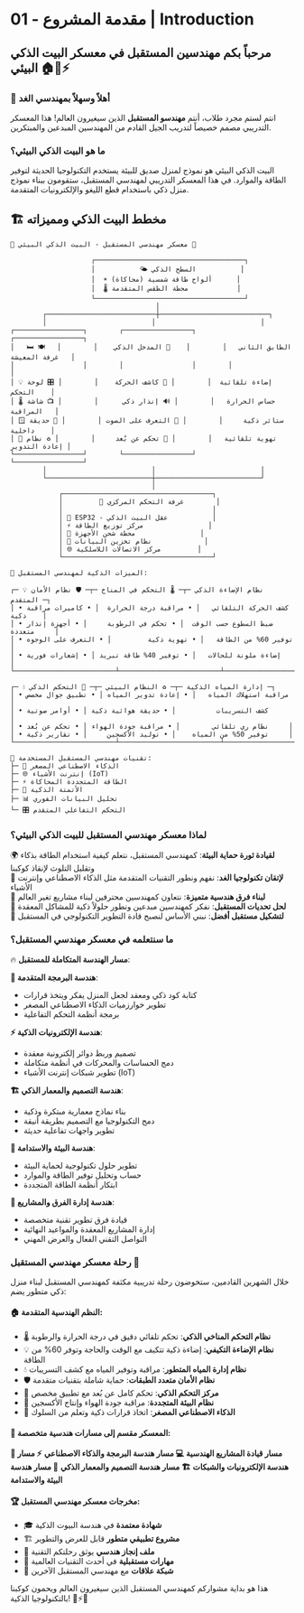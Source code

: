 # 01 - مقدمة المشروع | Introduction

## مرحباً بكم مهندسين المستقبل في معسكر البيت الذكي البيئي 🏠🌱⚡

### 🎯 أهلاً وسهلاً بمهندسي الغد
انتم لستم مجرد طلاب، أنتم **مهندسو المستقبل** الذين سيغيرون العالم! هذا المعسكر التدريبي مصمم خصيصاً لتدريب الجيل القادم من المهندسين المبدعين والمبتكرين.

### ما هو البيت الذكي البيئي؟

البيت الذكي البيئي هو نموذج لمنزل صديق للبيئة يستخدم التكنولوجيا الحديثة لتوفير الطاقة والموارد. في هذا المعسكر التدريبي لمهندسي المستقبل، ستقومون ببناء نموذج منزل ذكي باستخدام قطع الليغو والإلكترونيات المتقدمة.

## 🏗️ مخطط البيت الذكي ومميزاته

```
🌟 معسكر مهندسي المستقبل - البيت الذكي البيئي 🌟

                    ┌─────────────────────────────────────┐
                    │           🌤️ السطح الذكي           │
                    │  ☀️ ألواح طاقة شمسية (محاكاة)      │
                    │  🌡️ محطة الطقس المتقدمة            │
                    └─────────────────────────────────────┘
                                    │
        ┌───────────────────────────┼───────────────────────────┐
        │                          │                          │
┌─────────────────┐        ┌─────────────────┐        ┌─────────────────┐
│   🛏️ الطابق الثاني   │        │    🚪 المدخل الذكي    │        │   🍽️ غرفة المعيشة   │
│                 │        │                 │        │                 │
│ 💡 إضاءة تلقائية  │        │ 👥 كاشف الحركة    │        │ 🎛️ لوحة التحكم    │
│ 🌡️ حساس الحرارة   │        │ 🔊 إنذار ذكي      │        │ 📺 شاشة المراقبة   │
│ 🪟 ستائر ذكية     │        │ 🎤 التعرف على الصوت │        │ 🌿 حديقة داخلية    │
│ 💨 تهوية تلقائية   │        │ 📱 تحكم عن بُعد     │        │ ♻️ نظام إعادة التدوير │
└─────────────────┘        └─────────────────┘        └─────────────────┘
        │                          │                          │
        └──────────────────────────┼──────────────────────────┘
                                   │
            ┌─────────────────────────────────────┐
            │         🔧 غرفة التحكم المركزي        │
            │                                     │
            │ 🧠 ESP32 - عقل البيت الذكي           │
            │ ⚡ مركز توزيع الطاقة                │
            │ 🔌 محطة شحن الأجهزة                │
            │ 💾 نظام تخزين البيانات             │
            │ 🌐 مركز الاتصالات اللاسلكية         │
            └─────────────────────────────────────┘

🎯 الميزات الذكية لمهندسي المستقبل:

┌─ 💡 نظام الإضاءة الذكي ─┬─ 🌡️ التحكم في المناخ ─┬─ 🛡️ نظام الأمان المتقدم ─┐
│ • كشف الحركة التلقائي   │ • مراقبة درجة الحرارة  │ • كاميرات مراقبة ذكية    │
│ • ضبط السطوع حسب الوقت  │ • تحكم في الرطوبة     │ • أجهزة إنذار متعددة     │
│ • توفير 60% من الطاقة   │ • تهوية ذكية         │ • التعرف على الوجوه     │
│ • إضاءة ملونة للحالات   │ • توفير 40% طاقة تبريد │ • إشعارات فورية        │
└─────────────────────────┴─────────────────────────┴─────────────────────────┘

┌─ 💧 إدارة المياه الذكية ─┬─ ♻️ النظام البيئي ─┬─ 📱 التحكم الذكي ─┐
│ • مراقبة استهلاك المياه   │ • إعادة تدوير المياه │ • تطبيق جوال مخصص │
│ • كشف التسريبات          │ • حديقة هوائية ذكية │ • أوامر صوتية      │
│ • نظام ري تلقائي        │ • مراقبة جودة الهواء │ • تحكم عن بُعد     │
│ • توفير 50% من المياه    │ • توليد الأكسجين     │ • تقارير ذكية     │
└─────────────────────────┴─────────────────────────┴─────────────────────┘

🚀 تقنيات مهندسي المستقبل المستخدمة:
├─ 🤖 الذكاء الاصطناعي المصغر
├─ 🌐 إنترنت الأشياء (IoT)
├─ ⚡ الطاقة المتجددة المحاكاة
├─ 🔧 الأتمتة الذكية
├─ 📊 تحليل البيانات الفوري
└─ 🎛️ التحكم التفاعلي المتقدم
```

### لماذا معسكر مهندسي المستقبل للبيت الذكي البيئي؟

🌍 **لقيادة ثورة حماية البيئة**: كمهندسي المستقبل، نتعلم كيفية استخدام الطاقة بذكاء وتقليل التلوث لإنقاذ كوكبنا  
🔧 **لإتقان تكنولوجيا الغد**: نفهم ونطور التقنيات المتقدمة مثل الذكاء الاصطناعي وإنترنت الأشياء  
🤝 **لبناء فرق هندسية متميزة**: نتعاون كمهندسين محترفين لبناء مشاريع تغير العالم  
🎯 **لحل تحديات المستقبل**: نفكر كمهندسين مبدعين ونطور حلولاً ذكية للمشاكل المعقدة  
🚀 **لتشكيل مستقبل أفضل**: نبني الأساس لنصبح قادة التطوير التكنولوجي في المستقبل  

### ما سنتعلمه في معسكر مهندسي المستقبل؟

🔥 **مسار الهندسة المتكاملة للمستقبل**:

**🧠 هندسة البرمجة المتقدمة**: 
- كتابة كود ذكي ومعقد لجعل المنزل يفكر ويتخذ قرارات
- تطوير خوارزميات الذكاء الاصطناعي المصغر
- برمجة أنظمة التحكم التفاعلية

**⚡ هندسة الإلكترونيات الذكية**: 
- تصميم وربط دوائر إلكترونية معقدة
- دمج الحساسات والمحركات في أنظمة متكاملة
- تطوير شبكات إنترنت الأشياء (IoT)

**🏗️ هندسة التصميم والمعمار الذكي**: 
- بناء نماذج معمارية مبتكرة وذكية
- دمج التكنولوجيا مع التصميم بطريقة أنيقة
- تطوير واجهات تفاعلية حديثة

**🌱 هندسة البيئة والاستدامة**: 
- تطوير حلول تكنولوجية لحماية البيئة
- حساب وتحليل توفير الطاقة والموارد
- ابتكار أنظمة الطاقة المتجددة

**👥 هندسة إدارة الفرق والمشاريع**: 
- قيادة فرق تطوير تقنية متخصصة
- إدارة المشاريع المعقدة والمواعيد النهائية
- التواصل التقني الفعال والعرض المهني

### رحلة معسكر مهندسي المستقبل 🚀

خلال الشهرين القادمين، ستخوضون رحلة تدريبية مكثفة كمهندسي المستقبل لبناء منزل ذكي متطور يضم:

#### 🏠 النظم الهندسية المتقدمة:
- 🌡️ **نظام التحكم المناخي الذكي**: تحكم تلقائي دقيق في درجة الحرارة والرطوبة
- 💡 **نظام الإضاءة التكيفي**: إضاءة ذكية تتكيف مع الوقت والحاجة وتوفر 60% من الطاقة
- 💧 **نظام إدارة المياه المتطور**: مراقبة وتوفير المياه مع كشف التسريبات
- 🛡️ **نظام الأمان متعدد الطبقات**: حماية شاملة بتقنيات متقدمة
- 📱 **مركز التحكم الذكي**: تحكم كامل عن بُعد مع تطبيق مخصص
- 🌱 **نظام البيئة المتجددة**: مراقبة جودة الهواء وإنتاج الأكسجين
- 🧠 **الذكاء الاصطناعي المصغر**: اتخاذ قرارات ذكية وتعلم من السلوك

#### 🎯 المعسكر مقسم إلى مسارات هندسية متخصصة:

**👑 مسار قيادة المشاريع الهندسية**
**💻 مسار هندسة البرمجة والذكاء الاصطناعي** 
**⚡ مسار هندسة الإلكترونيات والشبكات**
**🏗️ مسار هندسة التصميم والمعمار الذكي**
**🌿 مسار هندسة البيئة والاستدامة**

#### 🏆 مخرجات معسكر مهندسي المستقبل:
- 🎓 **شهادة معتمدة** في هندسة البيوت الذكية
- 🏗️ **مشروع تطبيقي متطور** قابل للعرض والتطوير
- 💼 **ملف إنجاز هندسي** يوثق رحلتكم التقنية
- 🌟 **مهارات مستقبلية** في أحدث التقنيات العالمية
- 🤝 **شبكة علاقات** مع مهندسي المستقبل الآخرين

هذا هو بداية مشواركم كمهندسي المستقبل الذين سيغيرون العالم ويحمون كوكبنا بالتكنولوجيا الذكية! 🌟⚡🚀 